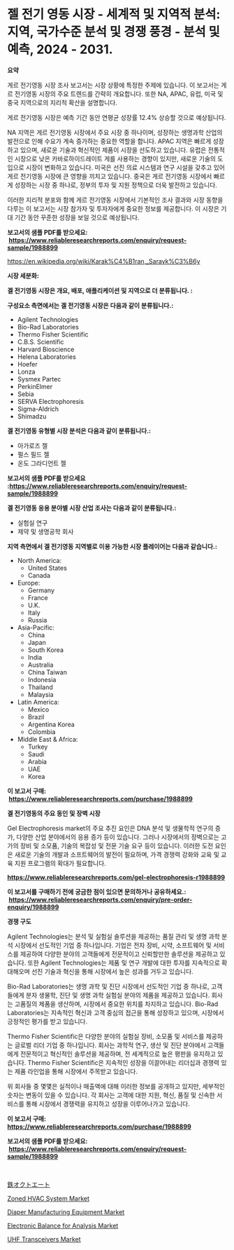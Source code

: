 <p><h1>젤 전기 영동 시장 - 세계적 및 지역적 분석: 지역, 국가수준 분석 및 경쟁 풍경 - 분석 및 예측, 2024 - 2031.</h1></p><p><strong>요약</strong></p>
<p><p>게르 전기영동 시장 조사 보고서는 시장 상황에 특정한 주제에 있습니다. 이 보고서는 게르 전기영동 시장의 주요 트렌드를 간략히 개요합니다. 또한 NA, APAC, 유럽, 미국 및 중국 지역으로의 지리적 확산을 설명합니다.</p><p>게르 전기영동 시장은 예측 기간 동안 연평균 성장률 12.4% 상승할 것으로 예상됩니다.</p><p>NA 지역은 게르 전기영동 시장에서 주요 시장 중 하나이며, 성장하는 생명과학 산업의 발전으로 인해 수요가 계속 증가하는 중요한 역할을 합니다. APAC 지역은 빠르게 성장하고 있으며, 새로운 기술과 혁신적인 제품이 시장을 선도하고 있습니다. 유럽은 전통적인 시장으로 낮은 카바로하이드레이트 게를 사용하는 경향이 있지만, 새로운 기술의 도입으로 시장이 변화하고 있습니다. 미국은 선진 의료 시스템과 연구 시설을 갖추고 있어 게르 전기영동 시장에 큰 영향을 끼치고 있습니다. 중국은 게르 전기영동 시장에서 빠르게 성장하는 시장 중 하나로, 정부의 투자 및 지원 정책으로 더욱 발전하고 있습니다.</p><p>이러한 지리적 분포와 함께 게르 전기영동 시장에서 기본적인 조사 결과와 시장 동향을 다루는 이 보고서는 시장 참가자 및 투자자에게 중요한 정보를 제공합니다. 이 시장은 기대 기간 동안 꾸준한 성장을 보일 것으로 예상됩니다.</p></p>
<p><strong>보고서의 샘플 PDF를 받으세요: &nbsp;<a href="https://www.reliableresearchreports.com/enquiry/request-sample/1988899">https://www.reliableresearchreports.com/enquiry/request-sample/1988899</a></strong></p>
<p><a href="https://en.wikipedia.org/wiki/Karak%C4%B1ran,_Sarayk%C3%B6y">https://en.wikipedia.org/wiki/Karak%C4%B1ran,_Sarayk%C3%B6y</a></p>
<p><strong>시장 세분화:</strong></p>
<p><strong> 겔 전기영동 시장은 개요, 배포, 애플리케이션 및 지역으로 더 분류됩니다. :</strong></p>
<p><strong>구성요소 측면에서는 겔 전기영동 시장은 다음과 같이 분류됩니다.:</strong></p>
<p><ul><li>Agilent Technologies</li><li>Bio-Rad Laboratories</li><li>Thermo Fisher Scientific</li><li>C.B.S. Scientific</li><li>Harvard Bioscience</li><li>Helena Laboratories</li><li>Hoefer</li><li>Lonza</li><li>Sysmex Partec</li><li>PerkinElmer</li><li>Sebia</li><li>SERVA Electrophoresis</li><li>Sigma-Aldrich</li><li>Shimadzu</li></ul></p>
<p><strong> 겔 전기영동 유형별 시장 분석은 다음과 같이 분류됩니다.:</strong></p>
<p><ul><li>아가로즈 젤</li><li>펄스 필드 젤</li><li>온도 그라디언트 젤</li></ul></p>
<p><strong>보고서의 샘플 PDF를 받으세요 :<a href="https://www.reliableresearchreports.com/enquiry/request-sample/1988899">https://www.reliableresearchreports.com/enquiry/request-sample/1988899</a></strong></p>
<p><strong> 겔 전기영동 응용 분야별 시장 산업 조사는 다음과 같이 분류됩니다.:</strong></p>
<p><ul><li>실험실 연구</li><li>제약 및 생명공학 회사</li></ul></p>
<p><strong>지역 측면에서 겔 전기영동 지역별로 이용 가능한 시장 플레이어는 다음과 같습니다.:</strong></p>
<p><ul>
    <li>
        North America:
        <ul>
            <li>United States</li>
            <li>Canada</li>
        </ul>
    </li>
    <li>
        Europe:
        <ul>
            <li>Germany</li>
            <li>France</li>
            <li>U.K.</li>
            <li>Italy</li>
            <li>Russia</li>
        </ul>
    </li>
    <li>
        Asia-Pacific:
        <ul>
            <li>China</li>
            <li>Japan</li>
            <li>South Korea</li>
            <li>India</li>
            <li>Australia</li>
            <li>China Taiwan</li>
            <li>Indonesia</li>
            <li>Thailand</li>
            <li>Malaysia</li>
        </ul>
    </li>
    <li>
        Latin America:
        <ul>
            <li>Mexico</li>
            <li>Brazil</li>
            <li>Argentina Korea</li>
            <li>Colombia</li>
        </ul>
    </li>
    <li>
        Middle East & Africa:
        <ul>
            <li>Turkey</li>
            <li>Saudi</li>
            <li>Arabia</li>
            <li>UAE</li>
            <li>Korea</li>
        </ul>
    </li>
    </ul></p>
<p><strong>이 보고서 구매: &nbsp;<a href="https://www.reliableresearchreports.com/purchase/1988899">https://www.reliableresearchreports.com/purchase/1988899</a></strong></p>
<p><strong>겔 전기영동의 주요 동인 및 장벽 시장</strong></p>
<p><p>Gel Electrophoresis market의 주요 추진 요인은 DNA 분석 및 생물학적 연구의 증가, 다양한 산업 분야에서의 응용 증가 등이 있습니다. 그러나 시장에서의 장벽으로는 고가의 장비 및 소모품, 기술의 복잡성 및 전문 기술 요구 등이 있습니다. 이러한 도전 요인은 새로운 기술의 개발과 소프트웨어의 발전이 필요하며, 가격 경쟁력 강화와 교육 및 교육 지원 프로그램의 확대가 필요합니다.</p></p>
<p><strong><a href="https://www.reliableresearchreports.com/gel-electrophoresis-r1988899">https://www.reliableresearchreports.com/gel-electrophoresis-r1988899</a></strong></p>
<p><strong>이 보고서를 구매하기 전에 궁금한 점이 있으면 문의하거나 공유하세요.: &nbsp;<a href="https://www.reliableresearchreports.com/enquiry/pre-order-enquiry/1988899">https://www.reliableresearchreports.com/enquiry/pre-order-enquiry/1988899</a></strong></p>
<p><strong>경쟁 구도</strong></p>
<p><p>Agilent Technologies는 분석 및 실험실 솔루션을 제공하는 품질 관리 및 생명 과학 분석 시장에서 선도적인 기업 중 하나입니다. 기업은 전자 장비, 시약, 소프트웨어 및 서비스를 제공하여 다양한 분야의 고객들에게 전문적이고 신뢰할만한 솔루션을 제공하고 있습니다. 또한 Agilent Technologies는 제품 및 연구 개발에 대한 투자를 지속적으로 확대해오며 선진 기술과 혁신을 통해 시장에서 높은 성과를 거두고 있습니다.</p><p>Bio-Rad Laboratories는 생명 과학 및 진단 시장에서 선도적인 기업 중 하나로, 고객들에게 분자 생물학, 진단 및 생명 과학 실험실 분야의 제품을 제공하고 있습니다. 회사는 고품질의 제품을 생산하며, 시장에서 중요한 위치를 차지하고 있습니다. Bio-Rad Laboratories는 지속적인 혁신과 고객 중심의 접근을 통해 성장하고 있으며, 시장에서 긍정적인 평가를 받고 있습니다.</p><p>Thermo Fisher Scientific은 다양한 분야의 실험실 장비, 소모품 및 서비스를 제공하는 글로벌 리더 기업 중 하나입니다. 회사는 과학적 연구, 생산 및 진단 분야에서 고객들에게 전문적이고 혁신적인 솔루션을 제공하며, 전 세계적으로 높은 평판을 유지하고 있습니다. Thermo Fisher Scientific은 지속적인 성장을 이끌어내는 리더십과 경쟁력 있는 제품 라인업을 통해 시장에서 주목받고 있습니다.</p><p>위 회사들 중 몇몇은 실적이나 매출액에 대해 이러한 정보를 공개하고 있지만, 세부적인 숫자는 변동이 있을 수 있습니다. 각 회사는 고객에 대한 지원, 혁신, 품질 및 신속한 서비스를 통해 시장에서 경쟁력을 유지하고 성장을 이루어나가고 있습니다.</p></p>
<p><strong>이 보고서 구매: &nbsp; <a href="https://www.reliableresearchreports.com/purchase/1988899">https://www.reliableresearchreports.com/purchase/1988899</a></strong></p>
<p><strong>보고서의 샘플 PDF를 받으세요: &nbsp;<a href="https://www.reliableresearchreports.com/enquiry/request-sample/1988899">https://www.reliableresearchreports.com/enquiry/request-sample/1988899</a></strong><strong></strong></p>
<p>&nbsp;</p>
<p><p><a href="https://medium.com/@novastamm2023/%E9%89%84%E3%82%AA%E3%82%AF%E3%83%88%E3%82%A2%E3%83%BC%E3%83%88%E5%B8%82%E5%A0%B4%E8%A6%8F%E6%A8%A1-%E3%82%B7%E3%82%A7%E3%82%A2-%E3%83%88%E3%83%AC%E3%83%B3%E3%83%89%E5%88%86%E6%9E%90%E3%83%AC%E3%83%9D%E3%83%BC%E3%83%88-%E3%82%A8%E3%83%B3%E3%83%89%E3%83%A6%E3%83%BC%E3%82%B9-%E3%83%9A%E3%83%B3%E3%82%AD-%E3%82%B3%E3%83%BC%E3%83%86%E3%82%A3%E3%83%B3%E3%82%B0-%E7%87%83%E6%96%99%E6%B7%BB%E5%8A%A0%E5%89%A4-%E4%BB%96-%E5%8E%9F%E6%96%99%E5%88%A5-%E3%81%8A%E3%82%88%E3%81%B32031%E5%B9%B4%E3%81%BE%E3%81%A7%E3%81%AE%E4%BA%88%E6%B8%AC-cf962932ee3e">鉄オクトエート</a></p><p><a href="https://github.com/globismark/Market-Research-Report-List-4/blob/main/zoned-hvac-system-market.md">Zoned HVAC System Market</a></p><p><a href="https://github.com/susanjprice2023/Market-Research-Report-List-2/blob/main/diaper-manufacturing-equipment-market.md">Diaper Manufacturing Equipment Market</a></p><p><a href="https://www.linkedin.com/pulse/electronic-balance-analysis-market-report-product-type-readability-ezghe">Electronic Balance for Analysis Market</a></p><p><a href="https://issuu.com/reportprime-2/docs/uhf-transceivers-market-size-2030.pptx">UHF Transceivers Market</a></p></p>